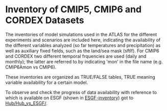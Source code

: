 # Inventory of CMIP5, CMIP6 and CORDEX Datasets

The inventories of model simulations used in the ATLAS for the different experiments and scenarios are included here, 
indicating the availability of the different variables analyzed (so far temperatures and precipitation) as well as 
auxiliary fixed fields, such as the land/sea mask (sftlf). For CMIP6 and CORDEX two different temporal 
frquencies are used (daily and monthly); the latter are referred to by indicating 'mon' in the file name 
(e.g. CMIP6Amon vs CMIP6).

These inventories are organized as TRUE/FALSE tables, TRUE meaning variable availability for a certain model. 

To observe and check the progress of data availability with reference to which is available on ESGF (shown in [ESGF-inventory](https://github.com/SantanderMetGroup/ATLAS/tree/devel/ESGF-inventory)) got to [Hub/Hub_vs_ESGF/](https://github.com/SantanderMetGroup/ATLAS/tree/devel/AtlasHub-inventory/Hub/Hub_vs_ESGF).